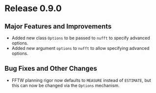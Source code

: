 # Release 0.9.0


## Major Features and Improvements

- Added new class `Options` to be passed to `nufft` to specify advanced options.
- Added new argument `options` to `nufft` to allow specifying advanced options.


## Bug Fixes and Other Changes

- FFTW planning rigor now defaults to `MEASURE` instead of `ESTIMATE`, but this
  can now be changed via the `Options` mechanism.
